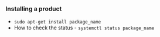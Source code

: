 ### Installing a product
- `sudo apt-get install package_name`
- How to check the status - `systemctl status package_name`